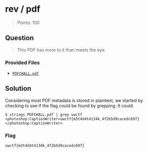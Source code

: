# rev / pdf

> Points: 100

## Question

> This PDF has more to it than meets the eye.

### Provided Files

- [`PDFCHALL.pdf`](./PDFCHALL.pdf)

## Solution

Considering most PDF metadata is stored in plaintext,
we started by checking to see if the flag could be found
by grepping. It could.

```text
$ strings PDFCHALL.pdf | grep uwctf
<photoshop:CaptionWriter>uwctf{m3t4d4t4134k_4f2b5d9cacedc697}</photoshop:CaptionWriter>
```

### Flag

`uwctf{m3t4d4t4134k_4f2b5d9cacedc697}`
